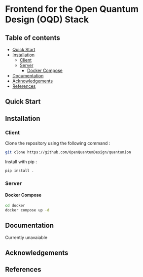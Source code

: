 
# Frontend for the Open Quantum Design (OQD) Stack

## Table of contents
- [Quick Start](#quickstart) <br/>
- [Installation](#installation) <br/>
  - [Client](#client) <br/>
  - [Server](#server) <br/>
     - [Docker Compose](#docker-compose) <br/>
- [Documentation](#documentation) <br/>
- [Acknowledgements](#acknowledgements) <br/>
- [References](#references) <br/>



## Quick Start <a name="quickstart"></a>

## Installation <a name="installation"></a>

### Client <a name="client"></a>
Clone the repository using the following command :
```bash
git clone https://github.com/OpenQuantumDesign/quantumion
```
Install with pip :
```bash
pip install .
```

### Server <a name="server"></a>

#### Docker Compose <a name="docker-compose"></a>
```bash
cd docker
docker compose up -d
```

## Documentation <a name="documentation"></a>

Currently unavaiable

## Acknowledgements <a name="acknowledgements"></a>

## References <a name="references"></a>
